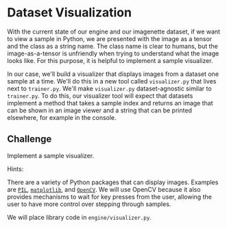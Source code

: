 # Dataset Visualization

With the current state of our engine and our imagenette dataset, if we want to
view a sample in Python, we are presented with the image as a tensor and the
class as a string name. The class name is clear to humans, but the
image-as-a-tensor is unfriendly when trying to understand what the image looks
like. For this purpose, it is helpful to implement a sample visualizer.

In our case, we'll build a visualizer that displays images from a dataset one
sample at a time. We'll do this in a new tool called `visualizer.py` that lives
next to `trainer.py`. We'll make `visualizer.py` dataset-agnostic similar to
`trainer.py`. To do this, our visualizer tool will expect that datasets
implement a method that takes a sample index and returns an image that can be
shown in an image viewer and a string that can be printed elsewhere, for example
in the console.

## Challenge

Implement a sample visualizer.

Hints:

There are a variety of Python packages that can display images. Examples are
[`PIL`](https://pillow.readthedocs.io/en/stable/),
[`matplotlib`](https://matplotlib.org/), and
[`OpenCV`](https://pypi.org/project/opencv-python/). We will use OpenCV because
it also provides mechanisms to wait for key presses from the user, allowing the
user to have more control over stepping through samples.

We will place library code in `engine/visualizer.py`.
